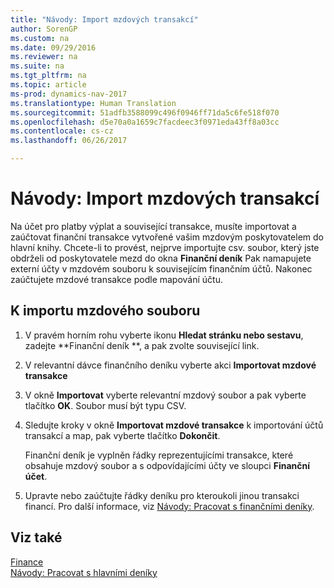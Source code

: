 ```yaml
---
title: "Návody: Import mzdových transakcí"
author: SorenGP
ms.custom: na
ms.date: 09/29/2016
ms.reviewer: na
ms.suite: na
ms.tgt_pltfrm: na
ms.topic: article
ms-prod: dynamics-nav-2017
ms.translationtype: Human Translation
ms.sourcegitcommit: 51adfb3588099c496f0946ff71da5c6fe518f070
ms.openlocfilehash: d5e70a0a1659c7facdeec3f0971eda43ff8a03cc
ms.contentlocale: cs-cz
ms.lasthandoff: 06/26/2017

---
```


# <a name="how-to-import-payroll-transactions"></a>Návody: Import mzdových transakcí
Na účet pro platby výplat a související transakce, musíte importovat a zaúčtovat finanční transakce vytvořené vašim mzdovým poskytovatelem do hlavní knihy. Chcete-li to provést, nejprve importujte csv. soubor, který jste obdrželi od poskytovatele mezd do okna **Finanční deník** Pak namapujete externí účty v mzdovém souboru k souvisejícím finančním účtů. Nakonec zaúčtujete mzdové transakce podle mapování účtu.

## <a name="to-import-a-payroll-file"></a>K importu mzdového souboru
1. V pravém horním rohu vyberte ikonu **Hledat stránku nebo sestavu**, zadejte **Finanční deník **, a pak zvolte související link.
2. V relevantní dávce finančního deníku vyberte akci **Importovat mzdové transakce**
3. V okně **Importovat** vyberte relevantní mzdový soubor a pak vyberte tlačítko **OK**. Soubor musí být typu CSV. 
4. Sledujte kroky v okně **Importovat mzdové transakce** k importování účtů transakcí a map, pak vyberte tlačítko **Dokončit**.

    Finanční deník je vyplněn řádky reprezentujícími transakce, které obsahuje mzdový soubor a s odpovídajícími účty ve sloupci **Finanční účet**.
4. Upravte nebo zaúčtujte řádky deníku pro kteroukoli jinou transakci financí. Pro další informace, viz [Návody: Pracovat s finančními deníky](ui-work-general-journals.md).   

## <a name="see-also"></a>Viz také
[Finance](finance-setup.md)  
[Návody: Pracovat s hlavními deníky](ui-work-general-journals.md)  

